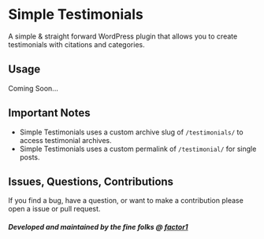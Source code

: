 # Simple Testimonials
A simple & straight forward WordPress plugin that allows you to create testimonials with citations and categories.

## Usage
Coming Soon...

## Important Notes

- Simple Testimonials uses a custom archive slug of `/testimonials/` to access testimonial archives.
- Simple Testimonials uses a custom permalink of `/testimonial/` for single posts.

## Issues, Questions, Contributions
If you find a bug, have a question, or want to make a contribution please open a issue or pull request.

##### Developed and maintained by the fine folks @ [factor1](https://factor1studios.com)
